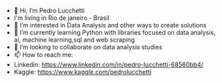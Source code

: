 - 👋 Hi, I’m Pedro Lucchetti
- I'm living in Rio de janeiro - Brasil
- 👀 I’m interested in Data Analysis and other ways to create solutions
- 🌱 I’m currently learning Python with libraries focused on data analysis, ai, machine learning,sql and web scraping 
- 💞️ I’m looking to collaborate on data analysis studies
- 📫 How to reach me:
-  Linkedin: https://www.linkedin.com/in/pedro-lucchetti-68560bb4/
-  Kaggle: https://www.kaggle.com/pedrolucchetti

<!---
PedroLucchetti/PedroLucchetti is a ✨ special ✨ repository because its `README.md` (this file) appears on your GitHub profile.
You can click the Preview link to take a look at your changes.
--->
